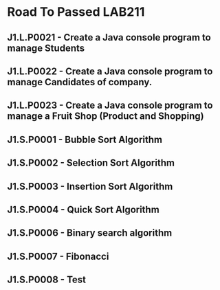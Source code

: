 # Road To Passed LAB211

## J1.L.P0021 - Create a Java console program to manage Students
## J1.L.P0022 - Create a Java console program to manage Candidates of company. 
## J1.L.P0023 - Create a Java console program to manage a Fruit Shop (Product and Shopping)
## J1.S.P0001 - Bubble Sort Algorithm
## J1.S.P0002 - Selection Sort Algorithm
## J1.S.P0003 - Insertion Sort Algorithm
## J1.S.P0004 - Quick Sort Algorithm
## J1.S.P0006 - Binary search algorithm
## J1.S.P0007 - Fibonacci
## J1.S.P0008 - Test
